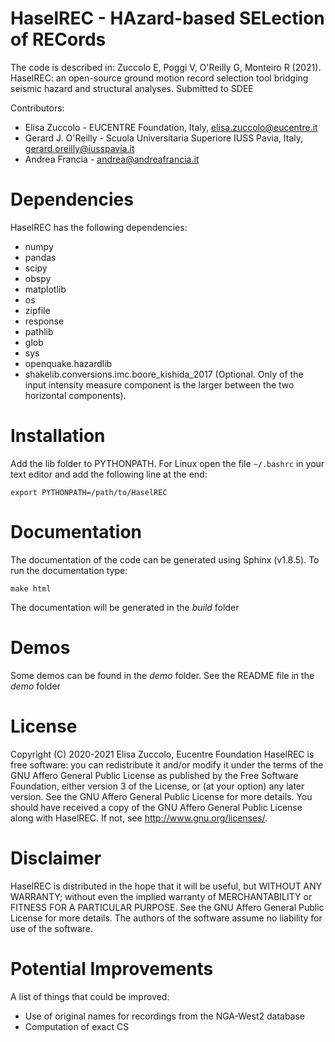 # HaselREC - HAzard-based SELection of RECords

The code is described in:
Zuccolo E, Poggi V, O'Reilly G, Monteiro R (2021). 
HaselREC: an open-source ground motion record selection tool bridging seismic 
hazard and structural analyses. Submitted to SDEE

Contributors:
* Elisa Zuccolo - EUCENTRE Foundation, Italy, elisa.zuccolo@eucentre.it
* Gerard J. O'Reilly - Scuola Universitaria Superiore IUSS Pavia, Italy, 
gerard.oreilly@iusspavia.it
* Andrea Francia - andrea@andreafrancia.it 

# Dependencies
HaselREC has the following dependencies:

 * numpy
 * pandas
 * scipy
 * obspy
 * matplotlib
 * os
 * zipfile
 * response
 * pathlib
 * glob
 * sys
 * openquake.hazardlib
 * shakelib.conversions.imc.boore_kishida_2017 (Optional. Only of the input 
 intensity measure component is the larger between the two horizontal 
 components).

# Installation
Add the lib folder to PYTHONPATH. For Linux open the file `~/.bashrc` in your 
text editor and add the following line at the end:
```
export PYTHONPATH=/path/to/HaselREC
```

# Documentation
The documentation of the code can be generated using Sphinx (v1.8.5).
To run the documentation type:
```
make html
```
The documentation will be generated in the *build* folder

# Demos
Some demos can be found in the *demo* folder. See the README file in the *demo*
folder

# License
Copyright (C) 2020-2021 Elisa Zuccolo, Eucentre Foundation
HaselREC is free software: you can redistribute it and/or modify it under the 
terms of the GNU Affero General Public License as published by the Free Software
Foundation, either version 3 of the License, or (at your option) any later 
version. See the GNU Affero General Public License for more details. You should
have received a copy of the GNU Affero General Public  License along with 
HaselREC. If not, see <http://www.gnu.org/licenses/>.

# Disclaimer
HaselREC is distributed in the hope that it will be useful, but WITHOUT ANY 
WARRANTY; without even the implied warranty of MERCHANTABILITY or FITNESS FOR A
PARTICULAR PURPOSE. See the GNU Affero General Public License for more details.
The authors of the software assume no liability for use of the software.

# Potential Improvements
A list of things that could be improved:
* Use of original names for recordings from the NGA-West2 database 
* Computation of exact CS 
